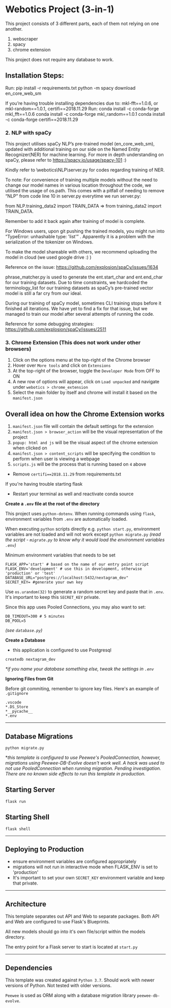 # Webotics Project (3-in-1)

This project consists of 3 different parts, each of them not relying on one another.
1. webscraper
2. spacy
3. chrome extension

This project does not require any database to work.

## Installation Steps:
Run: 
    pip install -r requirements.txt
    python -m spacy download en_core_web_sm 

If you’re having trouble installing dependencies due to:
    mkl-fft==1.0.6, or
    mkl-random==1.0.1,
    certifi==2018.11.29
Run:
    conda install -c conda-forge mkl_fft==1.0.6
    conda install -c conda-forge mkl_random==1.0.1
    conda install -c conda-forge certifi==2018.11.29

### 2. NLP with spaCy
This project utilises spaCy NLP’s pre-trained model (en_core_web_sm), updated with additional training on our side on the Named Entity Recognizer(NER) for machine learning. For more in depth understanding on spaCy, please refer to https://spacy.io/usage/spacy-101 :)

Kindly refer to \webotics\NLP\server.py  for codes regarding training of NER. 

To note:
For convenience of training multiple models without the need to change our model names in various location throughout the code, we utilised the usage of  os.path. This comes with a pitfall of needing to remove “NLP” from code line 10 in server.py everytime we run server.py:

from NLP.training_data2 import TRAIN_DATA => from training_data2 import TRAIN_DATA. 

Remember to add it back again after training of model is complete. 

For Windows users, upon git pushing the trained models, you might run into “TypeError: unhashable type: 'list'” . Apparently it is a problem with the serialization of the tokenizer on Windows. 

To make the model shareable with others, we recommend uploading the model in cloud (we used google drive :) ) 

Reference on the issue:  https://github.com/explosion/spaCy/issues/1634

phrase_matcher.py is used to generate the ent.start_char and ent.end_char for our training datasets. Due to time constraints, we hardcoded the terminology_list for our training datasets as spaCy’s pre-trained vector model is still a far cry from our ideal. 

During our training of spaCy model, sometimes CLI training stops before it finished all iterations. We have yet to find a fix for that issue, but we managed to train our model after several attempts of running the code. 

Reference for some debugging strategies:  https://github.com/explosion/spaCy/issues/2511 

### 3. Chrome Extension (This does not work under other browsers)
1. Click on the options menu at the top-right of the Chrome browser
2. Hover over `More tools` and click on `Extensions`
3. At the top-right of the browser, toggle the `Developer Mode` from OFF to ON
4. A new row of options will appear, click on `Load unpacked` and navigate under `webotics > chrome_extension`
5. Select the main folder by itself and chrome will install it based on the `manifest.json`

## Overall idea on how the Chrome Extension works
1. `manifest.json` file will contain the default settings for the extension
2. `manifest.json > browser_action` will be the visual representation of the project
3. `popup: html and js` will be the visual aspect of the chrome extension when clicked on
4. `manifest.json > content_scripts` will be specifying the condition to perform when user is viewing a webpage
5. `scripts.js` will be the process that is running based on `4` above

- Remove `certifi==2018.11.29` from requirements.txt

If you're having trouble starting flask

- Restart your terminal as well and reactivate conda source

**Create a `.env` file at the root of the directory**

This project uses `python-dotenv`. When running commands using `flask`, environment variables from `.env` are automatically loaded.

When executing `python` scripts directly e.g. `python start.py`, environment variables are not loaded and will not work except `python migrate.py` _(read the script - `migrate.py` to know why it would load the environment variables `.env`)_

Minimum environment variables that needs to be set

```
FLASK_APP='start' # based on the name of our entry point script
FLASK_ENV='development' # use this in development, otherwise 'production' or 'test'
DATABASE_URL="postgres://localhost:5432/nextagram_dev"
SECRET_KEY= #generate your own key
```

Use `os.urandom(32)` to generate a random secret key and paste that in `.env`. It's important to keep this `SECRET_KEY` private.

Since this app uses Pooled Connections, you may also want to set:

```
DB_TIMEOUT=300 # 5 minutes
DB_POOL=5
```

_(see `database.py`)_

**Create a Database**

- this application is configured to use Postgresql

```
createdb nextagram_dev
```

_\*if you name your database something else, tweak the settings in `.env`_

**Ignoring Files from Git**

Before git commiting, remember to ignore key files. Here's an example of `.gitignore`

```
.vscode
*.DS_Store
*__pycache__
*.env
```

---

## Database Migrations

```
python migrate.py
```

\*_this template is configured to use Peewee's PooledConnection, however, migrations using Peewee-DB-Evolve doesn't work well. A hack was used to not use PooledConnection when running migration. Pending investigation. There are no known side effects to run this template in production._

## Starting Server

```
flask run
```

## Starting Shell

```
flask shell
```

---

## Deploying to Production

- ensure environment variables are configured appropriately
- migrations will not run in interactive mode when FLASK_ENV is set to 'production'
- It's important to set your own `SECRET_KEY` environment variable and keep that private.

---

## Architecture

This template separates out API and Web to separate packages. Both API and Web are configured to use Flask's Blueprints.

All new models should go into it's own file/script within the models directory.

The entry point for a Flask server to start is located at `start.py`

---

## Dependencies

This template was created against `Python 3.7`. Should work with newer versions of Python. Not tested with older versions.

`Peewee` is used as ORM along with a database migration library `peewee-db-evolve`.